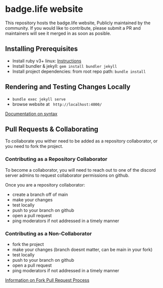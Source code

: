# badge.life website

This repository hosts the badge.life website, Publicly maintained by the community. If you would like to contribute, please submit a PR and maintainers will see it merged in as soon as posible.

## Installing Prerequisites
- Install ruby v3+ linux: [Instructions](https://www.ruby-lang.org/en/documentation/installation/)
- Install bundler & jekyll: `gem install bundler jekyll`
- Install project dependencies: from root repo path: `bundle install`

## Rendering and Testing Changes Locally
- `bundle exec jekyll serve`
- browse website at `
http://localhost:4000/`

[Documentation on syntax](https://just-the-docs.github.io/just-the-docs/docs/ui-components)

## Pull Requests & Collaborating
To collaborate you wither need to be added as a repository collaborator, or you need to fork the project.

### Contributing as a Repository Collaborator
To become a collaborator, you will need to reach out to one of the discord server admins to request collaborator permissions on github.

Once you are a repository collaborator:
- create a branch off of main
- make your changes
- test locally
- push to your branch on github
- open a pull request
- ping moderators if not addressed in a timely manner

### Contributing as a Non-Collaborator
- fork the project
- make your changes (branch doesnt matter, can be main in your fork)
- test locally
- push to your branch on github
- open a pull request
- ping moderators if not addressed in a timely manner

[Information on Fork Pull Request Process](https://docs.github.com/en/pull-requests/collaborating-with-pull-requests)
